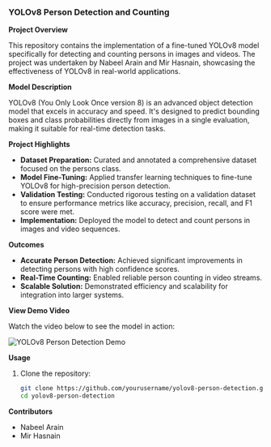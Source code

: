 ### YOLOv8 Person Detection and Counting

**Project Overview**

This repository contains the implementation of a fine-tuned YOLOv8 model specifically for detecting and counting persons in images and videos. The project was undertaken by Nabeel Arain and Mir Hasnain, showcasing the effectiveness of YOLOv8 in real-world applications.

**Model Description**

YOLOv8 (You Only Look Once version 8) is an advanced object detection model that excels in accuracy and speed. It's designed to predict bounding boxes and class probabilities directly from images in a single evaluation, making it suitable for real-time detection tasks.

**Project Highlights**

- **Dataset Preparation:** Curated and annotated a comprehensive dataset focused on the persons class.
- **Model Fine-Tuning:** Applied transfer learning techniques to fine-tune YOLOv8 for high-precision person detection.
- **Validation Testing:** Conducted rigorous testing on a validation dataset to ensure performance metrics like accuracy, precision, recall, and F1 score were met.
- **Implementation:** Deployed the model to detect and count persons in images and video sequences.

**Outcomes**

- **Accurate Person Detection:** Achieved significant improvements in detecting persons with high confidence scores.
- **Real-Time Counting:** Enabled reliable person counting in video streams.
- **Scalable Solution:** Demonstrated efficiency and scalability for integration into larger systems.

**View Demo Video**

Watch the video below to see the model in action:

![YOLOv8 Person Detection Demo](person_counting_video/person_counter.gif)

**Usage**

1. Clone the repository:
   ```bash
   git clone https://github.com/yourusername/yolov8-person-detection.git
   cd yolov8-person-detection
   ```

**Contributors**

- Nabeel Arain
- Mir Hasnain
